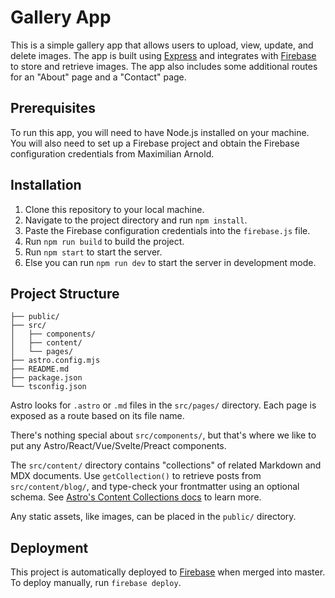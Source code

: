 # Gallery App

This is a simple gallery app that allows users to upload, view, update, and delete images. The app is built using [Express](https://expressjs.com/) and integrates with [Firebase](https://firebase.google.com/) to store and retrieve images. The app also includes some additional routes for an "About" page and a "Contact" page.

## Prerequisites

To run this app, you will need to have Node.js installed on your machine. You will also need to set up a Firebase project and obtain the Firebase configuration credentials from Maximilian Arnold.

## Installation

1. Clone this repository to your local machine.
2. Navigate to the project directory and run `npm install`.
3. Paste the Firebase configuration credentials into the `firebase.js` file.
4. Run `npm run build` to build the project.
5. Run `npm start` to start the server.
6. Else you can run `npm run dev` to start the server in development mode.

## Project Structure

```
├── public/
├── src/
│   ├── components/
│   ├── content/
│   └── pages/
├── astro.config.mjs
├── README.md
├── package.json
└── tsconfig.json
```

Astro looks for `.astro` or `.md` files in the `src/pages/` directory. Each page is exposed as a route based on its file name.

There's nothing special about `src/components/`, but that's where we like to put any Astro/React/Vue/Svelte/Preact components.

The `src/content/` directory contains "collections" of related Markdown and MDX documents. Use `getCollection()` to retrieve posts from `src/content/blog/`, and type-check your frontmatter using an optional schema. See [Astro's Content Collections docs](https://docs.astro.build/en/guides/content-collections/) to learn more.

Any static assets, like images, can be placed in the `public/` directory.

## Deployment

This project is automatically deployed to [Firebase](https://firebase.google.com) when merged into master. To deploy manually, run `firebase deploy`.